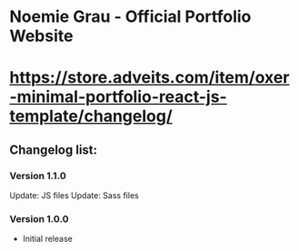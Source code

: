 # Noemie Grau - Official Portfolio Website
# https://store.adveits.com/item/oxer-minimal-portfolio-react-js-template/changelog/

## Changelog list:

### Version 1.1.0
Update: JS files
Update: Sass files

### Version 1.0.0
- Initial release